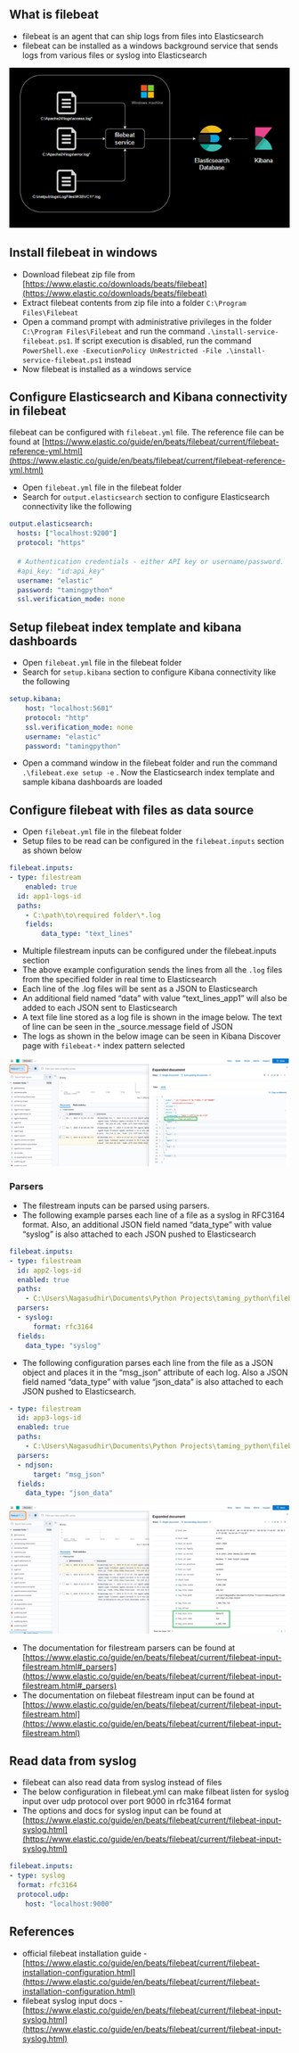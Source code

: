 ## What is filebeat

-   filebeat is an agent that can ship logs from files into Elasticsearch
-   filebeat can be installed as a windows background service that sends logs from various files or syslog into Elasticsearch

![filebeat_architecture.png](https://github.com/nagasudhirpulla/taming_python/blob/master/blog/skills/assets/img/filebeat_architecture.png?raw=true)

## Install filebeat in windows

-   Download filebeat zip file from [https://www.elastic.co/downloads/beats/filebeat](https://www.elastic.co/downloads/beats/filebeat)
-   Extract filebeat contents from zip file into a folder `C:\Program Files\Filebeat`
-   Open a command prompt with administrative privileges in the folder `C:\Program Files\Filebeat` and run the command `.\install-service-filebeat.ps1`. If script execution is disabled, run the command `PowerShell.exe -ExecutionPolicy UnRestricted -File .\install-service-filebeat.ps1` instead
-   Now filebeat is installed as a windows service

## Configure Elasticsearch and Kibana connectivity in filebeat

filebeat can be configured with `filebeat.yml` file. The reference file can be found at [https://www.elastic.co/guide/en/beats/filebeat/current/filebeat-reference-yml.html](https://www.elastic.co/guide/en/beats/filebeat/current/filebeat-reference-yml.html)

-   Open `filebeat.yml` file in the filebeat folder
-   Search for `output.elasticsearch` section to configure Elasticsearch connectivity like the following

```yaml
output.elasticsearch:
  hosts: ["localhost:9200"]
  protocol: "https"

  # Authentication credentials - either API key or username/password.
  #api_key: "id:api_key"
  username: "elastic"
  password: "tamingpython"
  ssl.verification_mode: none

```

## Setup filebeat index template and kibana dashboards

-   Open `filebeat.yml` file in the filebeat folder
-   Search for `setup.kibana` section to configure Kibana connectivity like the following

```yaml
setup.kibana:
    host: "localhost:5601"
    protocol: "http"
    ssl.verification_mode: none
    username: "elastic"  
    password: "tamingpython"

```

-   Open a command window in the filebeat folder and run the command `.\filebeat.exe setup -e` . Now the Elasticsearch index template and sample kibana dashboards are loaded

## Configure filebeat with files as data source

-   Open `filebeat.yml` file in the filebeat folder
-   Setup files to be read can be configured in the `filebeat.inputs` section as shown below

```yaml
filebeat.inputs:
- type: filestream
	enabled: true
  id: app1-logs-id
  paths:
    - C:\path\to\required folder\*.log
	fields:
	    data_type: "text_lines"

```

-   Multiple filestream inputs can be configured under the filebeat.inputs section
-   The above example configuration sends the lines from all the `.log` files from the specified folder in real time to Elasticsearch
-   Each line of the .log files will be sent as a JSON to Elasticsearch
-   An additional field named “data” with value “text_lines_app1” will also be added to each JSON sent to Elasticsearch
-   A text file line stored as a log file is shown in the image below. The text of line can be seen in the _source.message field of JSON
-   The logs as shown in the below image can be seen in Kibana Discover page with `filebeat-*` index pattern selected

![filebeat_text_lines_demo.png](https://github.com/nagasudhirpulla/taming_python/blob/master/blog/skills/assets/img/filebeat_text_lines_demo.png?raw=true)

### Parsers

-   The filestream inputs can be parsed using parsers.
-   The following example parses each line of a file as a syslog in RFC3164 format. Also, an additional JSON field named “data_type” with value “syslog” is also attached to each JSON pushed to Elasticsearch

```yaml
filebeat.inputs:
- type: filestream
  id: app2-logs-id
  enabled: true
  paths:
    - C:\Users\Nagasudhir\Documents\Python Projects\taming_python\filebeat\logs\*.txt
  parsers:
  - syslog:
      format: rfc3164
  fields:
    data_type: "syslog"

```

-   The following configuration parses each line from the file as a JSON object and places it in the “msg_json” attribute of each log. Also a JSON field named “data_type” with value “json_data” is also attached to each JSON pushed to Elasticsearch.

```yaml
- type: filestream
  id: app3-logs-id
  enabled: true
  paths:
    - C:\Users\Nagasudhir\Documents\Python Projects\taming_python\filebeat\logs\*.ndjson
  parsers:
  - ndjson:
      target: "msg_json"
  fields:
    data_type: "json_data"

```

![filebeat_json_logs_demo.png](https://github.com/nagasudhirpulla/taming_python/blob/master/blog/skills/assets/img/filebeat_json_logs_demo.png?raw=true)

-   The documentation for filestream parsers can be found at [https://www.elastic.co/guide/en/beats/filebeat/current/filebeat-input-filestream.html#_parsers](https://www.elastic.co/guide/en/beats/filebeat/current/filebeat-input-filestream.html#_parsers)
-   The documentation on filebeat filestream input can be found at [https://www.elastic.co/guide/en/beats/filebeat/current/filebeat-input-filestream.html](https://www.elastic.co/guide/en/beats/filebeat/current/filebeat-input-filestream.html)

## Read data from syslog

-   filebeat can also read data from syslog instead of files
-   The below configuration in filebeat.yml can make filbeat listen for syslog input over udp protocol over port 9000 in rfc3164 format
-   The options and docs for syslog input can be found at [https://www.elastic.co/guide/en/beats/filebeat/current/filebeat-input-syslog.html](https://www.elastic.co/guide/en/beats/filebeat/current/filebeat-input-syslog.html)

```yaml
filebeat.inputs:
- type: syslog
  format: rfc3164
  protocol.udp:
    host: "localhost:9000"

```

## References

-   official filebeat installation guide - [https://www.elastic.co/guide/en/beats/filebeat/current/filebeat-installation-configuration.html](https://www.elastic.co/guide/en/beats/filebeat/current/filebeat-installation-configuration.html)
-   filebeat syslog input docs - [https://www.elastic.co/guide/en/beats/filebeat/current/filebeat-input-syslog.html](https://www.elastic.co/guide/en/beats/filebeat/current/filebeat-input-syslog.html)
<!--stackedit_data:
eyJoaXN0b3J5IjpbMTA0MDk1MzIwMywyMDU3MTAyMDk2XX0=
-->